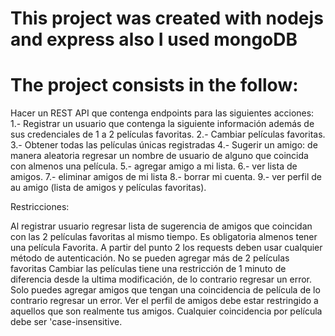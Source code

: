 # This project was created with nodejs and express also I used mongoDB

# The project consists in the follow:
Hacer un REST API que contenga endpoints para las siguientes acciones:
1.- Registrar un usuario que contenga la siguiente información además de sus credenciales de 1 a 2 películas favoritas.
2.- Cambiar películas favoritas.
3.- Obtener todas las películas únicas registradas
4.- Sugerir un amigo: de manera aleatoria regresar un nombre de usuario de alguno que coincida con almenos una película.
5.- agregar amigo a mi lista.
6.- ver lista de amigos.
7.- eliminar amigos de mi lista
8.- borrar mi cuenta.
9.- ver perfil de au amigo (lista de amigos y películas favoritas).

Restricciones:

Al registrar usuario regresar lista de sugerencia de amigos que coincidan con las 2 películas favoritas al mismo tiempo.
Es obligatoria almenos tener una película Favorita.
A partir del punto 2 los requests deben usar cualquier método de autenticación.
No se pueden agregar más de 2 películas favoritas
Cambiar las películas tiene una restricción de 1 minuto de diferencia desde la ultima modificación, de lo contrario regresar un error.
Solo puedes agregar amigos que tengan una coincidencia de película de lo contrario regresar un error.
Ver el perfil de amigos debe estar restringido a aquellos que son realmente tus amigos.
Cualquier coincidencia por película debe ser 'case-insensitive.